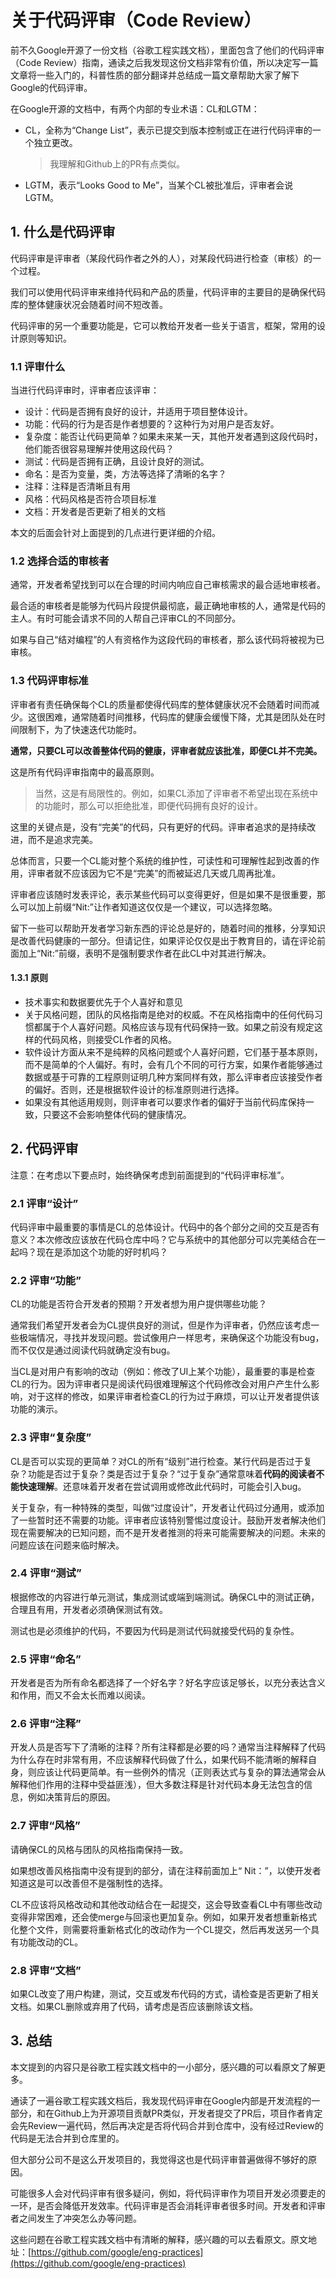 # 关于代码评审（Code Review）

前不久Google开源了一份文档（谷歌工程实践文档），里面包含了他们的代码评审（Code Review）指南，通读之后我发现这份文档非常有价值，所以决定写一篇文章将一些入门的，科普性质的部分翻译并总结成一篇文章帮助大家了解下Google的代码评审。

在Google开源的文档中，有两个内部的专业术语：CL和LGTM：

* CL，全称为“Change List”，表示已提交到版本控制或正在进行代码评审的一个独立更改。

	> 我理解和Github上的PR有点类似。

* LGTM，表示“Looks Good to Me”，当某个CL被批准后，评审者会说LGTM。

## 1. 什么是代码评审

代码评审是评审者（某段代码作者之外的人），对某段代码进行检查（审核）的一个过程。

我们可以使用代码评审来维持代码和产品的质量，代码评审的主要目的是确保代码库的整体健康状况会随着时间不短改善。

代码评审的另一个重要功能是，它可以教给开发者一些关于语言，框架，常用的设计原则等知识。

### 1.1 评审什么

当进行代码评审时，评审者应该评审：

* 设计：代码是否拥有良好的设计，并适用于项目整体设计。
* 功能：代码的行为是否是作者想要的？这种行为对用户是否友好。
* 复杂度：能否让代码更简单？如果未来某一天，其他开发者遇到这段代码时，他们能否很容易理解并使用这段代码？
* 测试：代码是否拥有正确，且设计良好的测试。
* 命名：是否为变量，类，方法等选择了清晰的名字？
* 注释：注释是否清晰且有用
* 风格：代码风格是否符合项目标准
* 文档：开发者是否更新了相关的文档

本文的后面会针对上面提到的几点进行更详细的介绍。

### 1.2 选择合适的审核者

通常，开发者希望找到可以在合理的时间内响应自己审核需求的最合适地审核者。

最合适的审核者是能够为代码片段提供最彻底，最正确地审核的人，通常是代码的主人。有时可能会请求不同的人帮自己评审CL的不同部分。

如果与自己“结对编程”的人有资格作为这段代码的审核者，那么该代码将被视为已审核。

### 1.3 代码评审标准

评审者有责任确保每个CL的质量都使得代码库的整体健康状况不会随着时间而减少。这很困难，通常随着时间推移，代码库的健康会缓慢下降，尤其是团队处在时间限制下，为了快速迭代功能时。

**通常，只要CL可以改善整体代码的健康，评审者就应该批准，即便CL并不完美。**

这是所有代码评审指南中的最高原则。

> 当然，这是有局限性的。例如，如果CL添加了评审者不希望出现在系统中的功能时，那么可以拒绝批准，即便代码拥有良好的设计。

这里的关键点是，没有“完美”的代码，只有更好的代码。评审者追求的是持续改进，而不是追求完美。

总体而言，只要一个CL能对整个系统的维护性，可读性和可理解性起到改善的作用，评审者就不应该因为它不是“完美”的而被延迟几天或几周再批准。

评审者应该随时发表评论，表示某些代码可以变得更好，但是如果不是很重要，那么可以加上前缀“Nit:”让作者知道这仅仅是一个建议，可以选择忽略。

留下一些可以帮助开发者学习新东西的评论总是好的，随着时间的推移，分享知识是改善代码健康的一部分。但请记住，如果评论仅仅是出于教育目的，请在评论前面加上“Nit:”前缀，表明不是强制要求作者在此CL中对其进行解决。

#### 1.3.1 原则

* 技术事实和数据要优先于个人喜好和意见
* 关于风格问题，团队的风格指南是绝对的权威。不在风格指南中的任何代码习惯都属于个人喜好问题。风格应该与现有代码保持一致。如果之前没有规定这样的代码风格，则接受CL作者的风格。
* 软件设计方面从来不是纯粹的风格问题或个人喜好问题，它们基于基本原则，而不是简单的个人偏好。有时，会有几个不同的可行方案，如果作者能够通过数据或基于可靠的工程原则证明几种方案同样有效，那么评审者应该接受作者的偏好。否则，还是根据软件设计的标准原则进行选择。
* 如果没有其他适用规则，则评审者可以要求作者的偏好于当前代码库保持一致，只要这不会影响整体代码的健康情况。

## 2. 代码评审

注意：在考虑以下要点时，始终确保考虑到前面提到的“代码评审标准”。

### 2.1 评审“设计”

代码评审中最重要的事情是CL的总体设计。代码中的各个部分之间的交互是否有意义？本次修改应该放在代码仓库中吗？它与系统中的其他部分可以完美结合在一起吗？现在是添加这个功能的好时机吗？

### 2.2 评审“功能”

CL的功能是否符合开发者的预期？开发者想为用户提供哪些功能？

通常我们希望开发者会为CL提供良好的测试，但是作为评审者，仍然应该考虑一些极端情况，寻找并发现问题。尝试像用户一样思考，来确保这个功能没有bug，而不仅仅是通过阅读代码就确定没有bug。

当CL是对用户有影响的改动（例如：修改了UI上某个功能），最重要的事是检查CL的行为。因为评审者只是阅读代码很难理解这个代码修改会对用户产生什么影响，对于这样的修改，如果评审者检查CL的行为过于麻烦，可以让开发者提供该功能的演示。

### 2.3 评审“复杂度”

CL是否可以实现的更简单？对CL的所有“级别”进行检查。某行代码是否过于复杂？功能是否过于复杂？类是否过于复杂？“过于复杂”通常意味着**代码的阅读者不能快速理解**。还意味着开发者在尝试调用或修改此代码时，可能会引入bug。

关于复杂，有一种特殊的类型，叫做“过度设计”，开发者让代码过分通用，或添加了一些暂时还不需要的功能。评审者应该特别警惕过度设计。鼓励开发者解决他们现在需要解决的已知问题，而不是开发者推测的将来可能需要解决的问题。未来的问题应该在问题来临时解决。

### 2.4 评审“测试”

根据修改的内容进行单元测试，集成测试或端到端测试。确保CL中的测试正确，合理且有用，开发者必须确保测试有效。

测试也是必须维护的代码，不要因为代码是测试代码就接受代码的复杂性。

### 2.5 评审“命名”

开发者是否为所有命名都选择了一个好名字？好名字应该足够长，以充分表达含义和作用，而又不会太长而难以阅读。

### 2.6 评审“注释”

开发人员是否写下了清晰的注释？所有注释都是必要的吗？通常当注释解释了代码为什么存在时非常有用，不应该解释代码做了什么，如果代码不能清晰的解释自身，则应该让代码更简单。有一些例外的情况（正则表达式与复杂的算法通常会从解释他们作用的注释中受益匪浅），但大多数注释是针对代码本身无法包含的信息，例如决策背后的原因。

### 2.7 评审“风格”

请确保CL的风格与团队的风格指南保持一致。

如果想改善风格指南中没有提到的部分，请在注释前面加上“ Nit：”，以使开发者知道这是可以改善但不是强制性的选择。

CL不应该将风格改动和其他改动结合在一起提交，这会导致查看CL中有哪些改动变得非常困难，还会使merge与回滚也更加复杂。例如，如果开发者想重新格式化整个文件，则需要将重新格式化的改动作为一个CL提交，然后再发送另一个具有功能改动的CL。

### 2.8 评审“文档”

如果CL改变了用户构建，测试，交互或发布代码的方式，请检查是否更新了相关文档。如果CL删除或弃用了代码，请考虑是否应该删除该文档。

## 3. 总结

本文提到的内容只是谷歌工程实践文档中的一小部分，感兴趣的可以看原文了解更多。

通读了一遍谷歌工程实践文档后，我发现代码评审在Google内部是开发流程的一部分，和在Github上为开源项目贡献PR类似，开发者提交了PR后，项目作者肯定会先Review一遍代码，然后再决定是否将代码合并到仓库中，没有经过Review的代码是无法合并到仓库里的。

但大部分公司不是这么开发项目的，我觉得这也是代码评审普遍做得不够好的原因。

可能很多人会对代码评审有很多疑问，例如，将代码评审作为项目开发必须要走的一环，是否会降低开发效率。代码评审是否会消耗评审者很多时间。开发者和评审者之间发生了冲突怎么办等问题。

这些问题在谷歌工程实践文档中有清晰的解释，感兴趣的可以去看原文。原文地址：[https://github.com/google/eng-practices](https://github.com/google/eng-practices)
